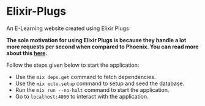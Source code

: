 # Elixir-Plugs
An E-Learning website created using Elixir Plugs

**The sole motivation for using Elixir Plugs is because they handle a lot more requests per second when compared to Phoenix. You can read more about this [here](https://github.com/mroth/phoenix-showdown/blob/master/README.md#benchmarking).**

Follow the steps given below to start the application:
- Use the `mix deps.get` command to fetch dependencies.
- Use the `mix ecto.setup` command to setup and seed the database.
- Run the `mix run --no-halt` command to start the application.
- Go to `localhost:4000` to interact with the application.
